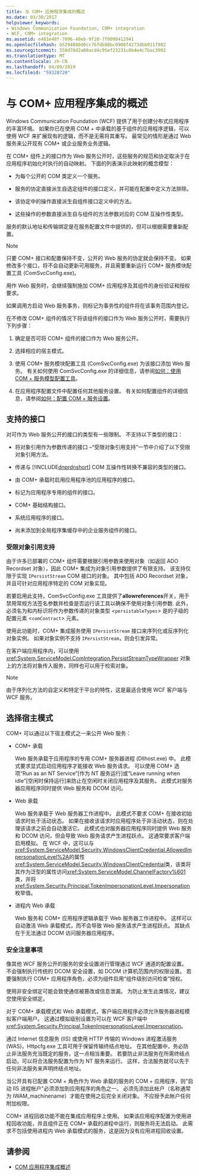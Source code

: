 ```yaml
---
title: 与 COM+ 应用程序集成的概述
ms.date: 03/30/2017
helpviewer_keywords:
- Windows Communication Foundation, COM+ integration
- WCF, COM+ integration
ms.assetid: e481e48f-7096-40eb-9f20-7f0098412941
ms.openlocfilehash: b5294080d0cc76fdb98bc0908f4273dbb011f982
ms.sourcegitcommit: 558d78d2a68acd4c95ef23231c8b4e4c7bac3902
ms.translationtype: MT
ms.contentlocale: zh-CN
ms.lasthandoff: 04/09/2019
ms.locfileid: "59328720"
---
```

# <a name="integrating-with-com-applications-overview"></a>与 COM+ 应用程序集成的概述
Windows Communication Foundation (WCF) 提供了用于创建分布式应用程序的丰富环境。 如果你已在使用 COM + 中承载的基于组件的应用程序逻辑，可以使用 WCF 来扩展现有的逻辑，而不是无需将其重写。 最常见的情形是通过 Web 服务来公开现有 COM+ 或企业服务业务逻辑。  
  
 在 COM+ 组件上的接口作为 Web 服务公开时，这些服务的规范和协定取决于在应用程序初始化时执行的自动映射。 下面的列表演示此映射的概念模型：  
  
-   为每个公开的 COM 类定义一个服务。  
  
-   服务的协定直接派生自选定组件的接口定义，并可能在配置中定义方法排除。  
  
-   该协定中的操作直接派生自组件接口定义中的方法。  
  
-   这些操作的参数直接派生自与组件的方法参数对应的 COM 互操作性类型。  
  
 服务的默认地址和传输绑定是在服务配置文件中提供的，但可以根据需要重新配置。  
  
> [!NOTE]
>  只要 COM+ 接口和配置保持不变，公开的 Web 服务的协定就会保持不变。 如果修改多个接口，将不会自动更新可用服务，并且需要重新运行 COM+ 服务模块配置工具 (ComSvcConfig.exe)。  
  
 用作 Web 服务时，会继续强制施加 COM+ 应用程序及其组件的身份验证和授权要求。  
  
 如果调用方启动 Web 服务事务，则标记为事务性的组件将在该事务范围内登记。  
  
 在不修改 COM+ 组件的情况下将该组件的接口作为 Web 服务公开时，需要执行下列步骤：  
  
1. 确定是否可将 COM+ 组件的接口作为 Web 服务公开。  
  
2. 选择相应的宿主模式。  
  
3. 使用 COM+ 服务模块配置工具 (ComSvcConfig.exe) 为该接口添加 Web 服务。 有关如何使用 ComSvcConfig.exe 的详细信息，请参阅[如何：使用 COM + 服务模型配置工具](../../../../docs/framework/wcf/feature-details/how-to-use-the-com-service-model-configuration-tool.md)。  
  
4. 在应用程序配置文件中配置任何其他服务设置。 有关如何配置组件的详细信息，请参阅[如何：配置 COM + 服务设置](../../../../docs/framework/wcf/feature-details/how-to-configure-com-service-settings.md)。  
  
## <a name="supported-interfaces"></a>支持的接口  
 对可作为 Web 服务公开的接口的类型有一些限制。 不支持以下类型的接口：  
  
-   将对象引用作为参数传递的接口 –“受限对象引用支持”一节中介绍了以下受限对象引用方法。  
  
-   传递与 [!INCLUDE[dnprdnshort](../../../../includes/dnprdnshort-md.md)] COM 互操作性转换不兼容的类型的接口。  
  
-   由 COM+ 承载时启用应用程序池的应用程序的接口。  
  
-   标记为应用程序专用的组件的接口。  
  
-   COM+ 基础结构接口。  
  
-   系统应用程序的接口。  
  
-   尚未添加到全局程序集缓存中的企业服务组件的接口。  
  
### <a name="limited-object-reference-support"></a>受限对象引用支持  
 由于许多已部署的 COM+ 组件需要根据引用参数来使用对象（如返回 ADO Recordset 对象），因此 COM+ 集成为对象引用参数提供了有限支持。 该支持仅限于实现 `IPersistStream` COM 接口的对象。 其中包括 ADO Recordset 对象，并且可针对应用程序特定的 COM 对象实现。  
  
 若要启用此支持，ComSvcConfig.exe 工具提供了**allowreferences**开关，用于禁用常规方法签名参数并检查是否运行该工具以确保不使用对象引用参数. 此外，必须名为和内标识将作为参数传递的对象类型 <`persistableTypes`> 是的子级的配置元素 <`comContract`> 元素。  
  
 使用此功能时，COM+ 集成服务使用 `IPersistStream` 接口来序列化或反序列化对象实例。 如果对象实例不支持 `IPersistStream`，则会引发异常。  
  
 在客户端应用程序内，可以使用 <xref:System.ServiceModel.ComIntegration.PersistStreamTypeWrapper> 对象上的方法将对象传入服务，同样也可以用于检索对象。  
  
> [!NOTE]
>  由于序列化方法的自定义和特定于平台的特性，这是最适合使用 WCF 客户端与 WCF 服务。  
  
## <a name="selecting-the-hosting-mode"></a>选择宿主模式  
 COM+ 可以通过以下宿主模式之一来公开 Web 服务：  
  
-   COM+ 承载  
  
     Web 服务承载于应用程序的专用 COM+ 服务器进程 (Dllhost.exe) 中。 此模式要求显式启动应用程序才能接收 Web 服务请求。 可以使用 COM+ 选项“Run as an NT Service”[作为 NT 服务运行]或“Leave running when idle”[空闲时保持运行]来防止在空闲时关闭应用程序及其服务。 此模式对服务器应用程序同时提供 Web 服务和 DCOM 访问。  
  
-   Web 承载  
  
     Web 服务承载于 Web 服务器工作进程中。 此模式不要求 COM+ 在接收初始请求时处于活动状态。 如果在接收该请求时应用程序处于非活动状态，则在处理该请求之前会自动激活它。 此模式也对服务器应用程序同时提供 Web 服务和 DCOM 访问，但会导致 Web 服务请求产生进程跃点。 这通常要求客户端启用模拟。 在 WCF 中，这可以与<xref:System.ServiceModel.Security.WindowsClientCredential.AllowedImpersonationLevel%2A>的属性<xref:System.ServiceModel.Security.WindowsClientCredential>类，该类将其作为泛型的属性访问<xref:System.ServiceModel.ChannelFactory%601>类，并将<xref:System.Security.Principal.TokenImpersonationLevel.Impersonation>枚举值。  
  
-   进程内 Web 承载  
  
     Web 服务和 COM+ 应用程序逻辑承载于 Web 服务器工作进程中。 这样可以自动激活 Web 承载模式，而不会导致 Web 服务请求产生进程跃点。 其缺点在于无法通过 DCOM 访问服务器应用程序。  
  
### <a name="security-considerations"></a>安全注意事项  
 像其他 WCF 服务公开的服务的安全设置进行管理通过 WCF 通道的配置设置。 不会强制执行传统的 DCOM 安全设置，如 DCOM 计算机范围内的权限设置。 若要强制执行 COM+ 应用程序角色，必须为组件启用“组件级别访问检查”授权。  
  
 使用非安全绑定可能会致使通信被篡改或信息泄漏。 为防止发生此类情况，建议您使用安全绑定。  
  
 对于 COM+ 承载模式和 Web 承载模式，客户端应用程序必须允许服务器进程模拟客户端用户。 这通过模拟级别设置为可以在 WCF 客户端中<xref:System.Security.Principal.TokenImpersonationLevel.Impersonation>。  
  
 通过 Internet 信息服务 (IIS) 或使用 HTTP 传输的 Windows 进程激活服务 (WAS)，Httpcfg.exe 工具可用于保留传输终结点地址。 在其他配置中，务必防止非法服务充当既定的服务，这一点相当重要。 若要防止非法服务在所需终结点启动，可以将合法服务配置为作为 NT 服务来运行。 这样，合法服务就可以先于任何非法服务来声明终结点地址。  
  
 当公开具有已配置 COM + 角色作为 Web 承载的服务的 COM + 应用程序，则"启动 IIS 进程帐户"必须添加到应用程序的角色之一。 必须先添加此帐户（名称通常为 IWAM_machinename）才能在使用之后完全关闭对象。 不应授予此帐户任何附加权限。  
  
 COM+ 进程回收功能不能在集成应用程序上使用。 如果该应用程序配置为使用进程回收功能，并且组件正在 COM+ 承载的进程中运行，则服务将无法启动。 此需求不包括使用进程内 Web 承载模式的服务，这是因为没有应用进程回收设置。  
  
## <a name="see-also"></a>请参阅

- [COM 应用程序集成概述](../../../../docs/framework/wcf/feature-details/integrating-with-com-applications-overview.md)
